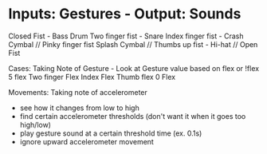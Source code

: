 # Inputs: Gestures - Output: Sounds
Closed Fist - Bass Drum
Two finger fist - Snare
Index finger fist - Crash Cymbal
// Pinky finger fist Splash Cymbal
// Thumbs up fist - Hi-hat
// Open Fist

Cases:
Taking Note of Gesture - Look at Gesture value based on flex or !flex
5 flex
Two finger Flex
Index Flex
Thumb flex
0 Flex

Movements: 
Taking note of accelerometer
  - see how it changes from low to high
  - find certain accelerometer thresholds (don't want it when it goes too high/low)
  - play gesture sound at a certain threshold time (ex. 0.1s)
  - ignore upward accelerometer movement 
  


